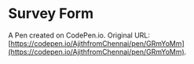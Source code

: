 # Survey Form

A Pen created on CodePen.io. Original URL: [https://codepen.io/AjithfromChennai/pen/GRmYoMm](https://codepen.io/AjithfromChennai/pen/GRmYoMm).


